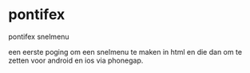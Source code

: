 pontifex
========

pontifex snelmenu

een eerste poging om een snelmenu te maken in html en die dan om te zetten voor android en ios via phonegap.
